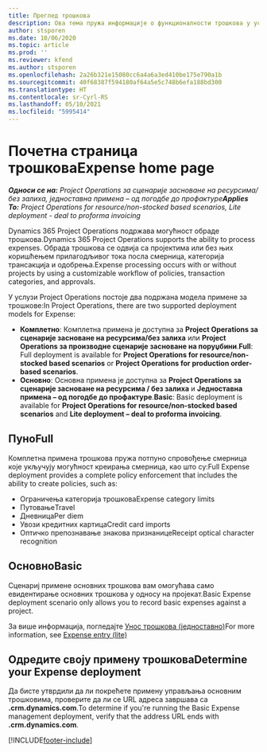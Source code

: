 ```yaml
---
title: Преглед трошкова
description: Ова тема пружа информације о функционалности трошкова у услузи Project Operations.
author: stsporen
ms.date: 10/06/2020
ms.topic: article
ms.prod: ''
ms.reviewer: kfend
ms.author: stsporen
ms.openlocfilehash: 2a26b321e15080cc6a4a6a3ed410be175e790a1b
ms.sourcegitcommit: 40f68387f594180af64a5e5c748b6efa188bd300
ms.translationtype: HT
ms.contentlocale: sr-Cyrl-RS
ms.lasthandoff: 05/10/2021
ms.locfileid: "5995414"
---
```

# <a name="expense-home-page"></a><span data-ttu-id="366de-103">Почетна страница трошкова</span><span class="sxs-lookup"><span data-stu-id="366de-103">Expense home page</span></span>

<span data-ttu-id="366de-104">_**Односи се на:** Project Operations за сценарије засноване на ресурсима/без залиха, једноставна примена – од погодбе до профактуре_</span><span class="sxs-lookup"><span data-stu-id="366de-104">_**Applies To:** Project Operations for resource/non-stocked based scenarios, Lite deployment - deal to proforma invoicing_</span></span>


<span data-ttu-id="366de-105">Dynamics 365 Project Operations подржава могућност обраде трошкова.</span><span class="sxs-lookup"><span data-stu-id="366de-105">Dynamics 365 Project Operations supports the ability to process expenses.</span></span> <span data-ttu-id="366de-106">Обрада трошкова се одвија са пројектима или без њих коришћењем прилагодљивог тока посла смерница, категорија трансакција и одобрења.</span><span class="sxs-lookup"><span data-stu-id="366de-106">Expense processing occurs with or without projects by using a customizable workflow of policies, transaction categories, and approvals.</span></span>

<span data-ttu-id="366de-107">У услузи Project Operations постоје два подржана модела примене за трошкове:</span><span class="sxs-lookup"><span data-stu-id="366de-107">In Project Operations, there are two supported deployment models for Expense:</span></span> 

- <span data-ttu-id="366de-108">**Комплетно**: Комплетна примена је доступна за **Project Operations за сценарије засноване на ресурсима/без залиха** или **Project Operations за производне сценарије засноване на поруџбини**.</span><span class="sxs-lookup"><span data-stu-id="366de-108">**Full**: Full deployment is available for **Project Operations for resource/non-stocked based scenarios** or **Project Operations for production order-based scenarios**.</span></span>
- <span data-ttu-id="366de-109">**Основно**: Основна примена је доступна за **Project Operations за сценарије засноване на ресурсима / без залиха** и **Једноставна примена – од погодбе до профактуре**.</span><span class="sxs-lookup"><span data-stu-id="366de-109">**Basic**: Basic deployment is available for **Project Operations for resource/non-stocked based scenarios** and **Lite deployment – deal to proforma invoicing**.</span></span>

## <a name="full"></a><span data-ttu-id="366de-110">Пуно</span><span class="sxs-lookup"><span data-stu-id="366de-110">Full</span></span> 
<span data-ttu-id="366de-111">Комплетна примена трошкова пружа потпуно спровођење смерница које укључују могућност креирања смерница, као што су:</span><span class="sxs-lookup"><span data-stu-id="366de-111">Full Expense deployment provides a complete policy enforcement that includes the ability to create policies, such as:</span></span>

  - <span data-ttu-id="366de-112">Ограничења категорија трошкова</span><span class="sxs-lookup"><span data-stu-id="366de-112">Expense category limits</span></span>
  - <span data-ttu-id="366de-113">Путовање</span><span class="sxs-lookup"><span data-stu-id="366de-113">Travel</span></span>
  - <span data-ttu-id="366de-114">Дневница</span><span class="sxs-lookup"><span data-stu-id="366de-114">Per diem</span></span>
  - <span data-ttu-id="366de-115">Увози кредитних картица</span><span class="sxs-lookup"><span data-stu-id="366de-115">Credit card imports</span></span>
  - <span data-ttu-id="366de-116">Оптичко препознавање знакова признанице</span><span class="sxs-lookup"><span data-stu-id="366de-116">Receipt optical character recognition</span></span>

## <a name="basic"></a><span data-ttu-id="366de-117">Основно</span><span class="sxs-lookup"><span data-stu-id="366de-117">Basic</span></span> 
<span data-ttu-id="366de-118">Сценариј примене основних трошкова вам омогућава само евидентирање основних трошкова у односу на пројекат.</span><span class="sxs-lookup"><span data-stu-id="366de-118">Basic Expense deployment scenario only allows you to record basic expenses against a project.</span></span> 

<span data-ttu-id="366de-119">За више информација, погледајте [Унос трошкова (једноставно)](basic-expense.md)</span><span class="sxs-lookup"><span data-stu-id="366de-119">For more information, see [Expense entry (lite)](basic-expense.md)</span></span>

## <a name="determine-your-expense-deployment"></a><span data-ttu-id="366de-120">Одредите своју примену трошкова</span><span class="sxs-lookup"><span data-stu-id="366de-120">Determine your Expense deployment</span></span>
<span data-ttu-id="366de-121">Да бисте утврдили да ли покрећете примену управљања основним трошковима, проверите да ли се URL адреса завршава са **.crm.dynamics.com**.</span><span class="sxs-lookup"><span data-stu-id="366de-121">To determine if you're running the Basic Expense management deployment, verify that the address URL ends with **.crm.dynamics.com**.</span></span> 


[!INCLUDE[footer-include](../includes/footer-banner.md)]